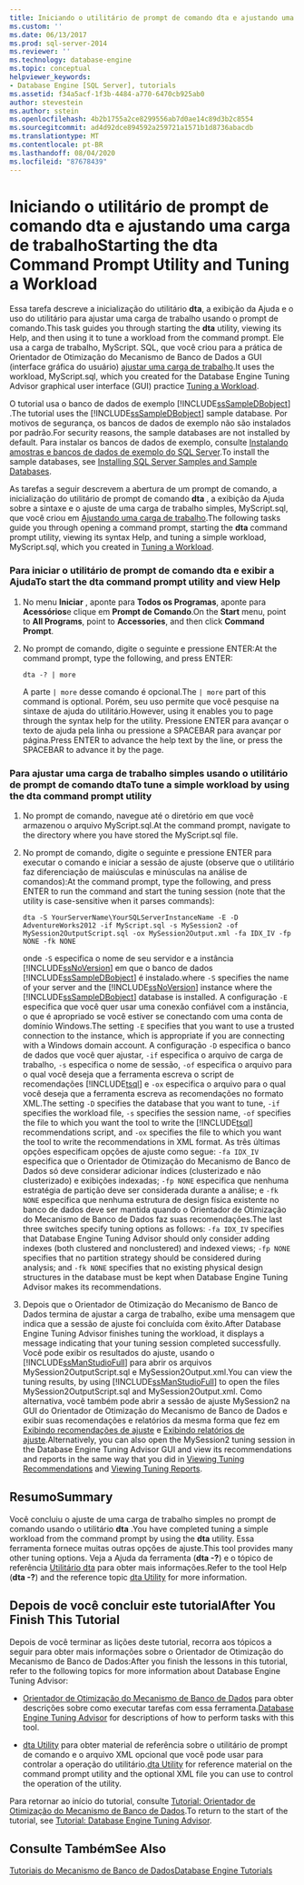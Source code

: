 ```yaml
---
title: Iniciando o utilitário de prompt de comando dta e ajustando uma carga de trabalho | Microsoft Docs
ms.custom: ''
ms.date: 06/13/2017
ms.prod: sql-server-2014
ms.reviewer: ''
ms.technology: database-engine
ms.topic: conceptual
helpviewer_keywords:
- Database Engine [SQL Server], tutorials
ms.assetid: f34a5acf-1f3b-4484-a770-6470cb925ab0
author: stevestein
ms.author: sstein
ms.openlocfilehash: 4b2b1755a2ce8299556ab7d0ae14c89d3b2c8554
ms.sourcegitcommit: ad4d92dce894592a259721a1571b1d8736abacdb
ms.translationtype: MT
ms.contentlocale: pt-BR
ms.lasthandoff: 08/04/2020
ms.locfileid: "87678439"
---
```

# <a name="starting-the-dta-command-prompt-utility-and-tuning-a-workload"></a><span data-ttu-id="5901c-102">Iniciando o utilitário de prompt de comando dta e ajustando uma carga de trabalho</span><span class="sxs-lookup"><span data-stu-id="5901c-102">Starting the dta Command Prompt Utility and Tuning a Workload</span></span>
  <span data-ttu-id="5901c-103"> Essa tarefa descreve a inicialização do utilitário **dta**, a exibição da Ajuda e o uso do utilitário para ajustar uma carga de trabalho usando o prompt de comando.</span><span class="sxs-lookup"><span data-stu-id="5901c-103">This task guides you through starting the **dta** utility, viewing its Help, and then using it to tune a workload from the command prompt.</span></span> <span data-ttu-id="5901c-104">Ele usa a carga de trabalho, MyScript. SQL, que você criou para a prática de Orientador de Otimização do Mecanismo de Banco de Dados a GUI (interface gráfica do usuário) [ajustar uma carga de trabalho](lesson-1-1-tuning-a-workload.md).</span><span class="sxs-lookup"><span data-stu-id="5901c-104">It uses the workload, MyScript.sql, which you created for the Database Engine Tuning Advisor graphical user interface (GUI) practice [Tuning a Workload](lesson-1-1-tuning-a-workload.md).</span></span>  
  
 <span data-ttu-id="5901c-105">O tutorial usa o banco de dados de exemplo [!INCLUDE[ssSampleDBobject](../../includes/sssampledbobject-md.md)] .</span><span class="sxs-lookup"><span data-stu-id="5901c-105">The tutorial uses the [!INCLUDE[ssSampleDBobject](../../includes/sssampledbobject-md.md)] sample database.</span></span> <span data-ttu-id="5901c-106">Por motivos de segurança, os bancos de dados de exemplo não são instalados por padrão.</span><span class="sxs-lookup"><span data-stu-id="5901c-106">For security reasons, the sample databases are not installed by default.</span></span> <span data-ttu-id="5901c-107">Para instalar os bancos de dados de exemplo, consulte [Instalando amostras e bancos de dados de exemplo do SQL Server](http://sqlserversamples.codeplex.com).</span><span class="sxs-lookup"><span data-stu-id="5901c-107">To install the sample databases, see [Installing SQL Server Samples and Sample Databases](http://sqlserversamples.codeplex.com).</span></span>  
  
 <span data-ttu-id="5901c-108">As tarefas a seguir descrevem a abertura de um prompt de comando, a inicialização do utilitário de prompt de comando **dta** , a exibição da Ajuda sobre a sintaxe e o ajuste de uma carga de trabalho simples, MyScript.sql, que você criou em [Ajustando uma carga de trabalho](lesson-1-1-tuning-a-workload.md).</span><span class="sxs-lookup"><span data-stu-id="5901c-108">The following tasks guide you through opening a command prompt, starting the **dta** command prompt utility, viewing its syntax Help, and tuning a simple workload, MyScript.sql, which you created in [Tuning a Workload](lesson-1-1-tuning-a-workload.md).</span></span>  
  
### <a name="to-start-the-dta-command-prompt-utility-and-view-help"></a><span data-ttu-id="5901c-109">Para iniciar o utilitário de prompt de comando dta e exibir a Ajuda</span><span class="sxs-lookup"><span data-stu-id="5901c-109">To start the dta command prompt utility and view Help</span></span>  
  
1.  <span data-ttu-id="5901c-110">No menu **Iniciar** , aponte para **Todos os Programas**, aponte para **Acessórios**e clique em **Prompt de Comando**.</span><span class="sxs-lookup"><span data-stu-id="5901c-110">On the **Start** menu, point to **All Programs**, point to **Accessories**, and then click **Command Prompt**.</span></span>  
  
2.  <span data-ttu-id="5901c-111">No prompt de comando, digite o seguinte e pressione ENTER:</span><span class="sxs-lookup"><span data-stu-id="5901c-111">At the command prompt, type the following, and press ENTER:</span></span>  
  
    ```  
    dta -? | more  
    ```  
  
     <span data-ttu-id="5901c-112">A parte `| more` desse comando é opcional.</span><span class="sxs-lookup"><span data-stu-id="5901c-112">The `| more` part of this command is optional.</span></span> <span data-ttu-id="5901c-113">Porém, seu uso permite que você pesquise na sintaxe de ajuda do utilitário.</span><span class="sxs-lookup"><span data-stu-id="5901c-113">However, using it enables you to page through the syntax help for the utility.</span></span> <span data-ttu-id="5901c-114">Pressione ENTER para avançar o texto de ajuda pela linha ou pressione a SPACEBAR para avançar por página.</span><span class="sxs-lookup"><span data-stu-id="5901c-114">Press ENTER to advance the help text by the line, or press the SPACEBAR to advance it by the page.</span></span>  
  
### <a name="to-tune-a-simple-workload-by-using-the-dta-command-prompt-utility"></a><span data-ttu-id="5901c-115">Para ajustar uma carga de trabalho simples usando o utilitário de prompt de comando dta</span><span class="sxs-lookup"><span data-stu-id="5901c-115">To tune a simple workload by using the dta command prompt utility</span></span>  
  
1.  <span data-ttu-id="5901c-116">No prompt de comando, navegue até o diretório em que você armazenou o arquivo MyScript.sql.</span><span class="sxs-lookup"><span data-stu-id="5901c-116">At the command prompt, navigate to the directory where you have stored the MyScript.sql file.</span></span>  
  
2.  <span data-ttu-id="5901c-117">No prompt de comando, digite o seguinte e pressione ENTER para executar o comando e iniciar a sessão de ajuste (observe que o utilitário faz diferenciação de maiúsculas e minúsculas na análise de comandos):</span><span class="sxs-lookup"><span data-stu-id="5901c-117">At the command prompt, type the following, and press ENTER to run the command and start the tuning session (note that the utility is case-sensitive when it parses commands):</span></span>  
  
    ```  
    dta -S YourServerName\YourSQLServerInstanceName -E -D AdventureWorks2012 -if MyScript.sql -s MySession2 -of MySession2OutputScript.sql -ox MySession2Output.xml -fa IDX_IV -fp NONE -fk NONE  
    ```  
  
     <span data-ttu-id="5901c-118">onde `-S` especifica o nome de seu servidor e a instância [!INCLUDE[ssNoVersion](../../includes/ssnoversion-md.md)] em que o banco de dados [!INCLUDE[ssSampleDBobject](../../includes/sssampledbobject-md.md)] é instalado.</span><span class="sxs-lookup"><span data-stu-id="5901c-118">where `-S` specifies the name of your server and the [!INCLUDE[ssNoVersion](../../includes/ssnoversion-md.md)] instance where the [!INCLUDE[ssSampleDBobject](../../includes/sssampledbobject-md.md)] database is installed.</span></span> <span data-ttu-id="5901c-119">A configuração `-E` especifica que você quer usar uma conexão confiável com a instância, o que é apropriado se você estiver se conectando com uma conta de domínio Windows.</span><span class="sxs-lookup"><span data-stu-id="5901c-119">The setting `-E` specifies that you want to use a trusted connection to the instance, which is appropriate if you are connecting with a Windows domain account.</span></span> <span data-ttu-id="5901c-120">A configuração `-D` especifica o banco de dados que você quer ajustar, `-if` especifica o arquivo de carga de trabalho, `-s` especifica o nome de sessão, `-of` especifica o arquivo para o qual você deseja que a ferramenta escreva o script de recomendações [!INCLUDE[tsql](../../includes/tsql-md.md)] e `-ox` especifica o arquivo para o qual você deseja que a ferramenta escreva as recomendações no formato XML.</span><span class="sxs-lookup"><span data-stu-id="5901c-120">The setting `-D` specifies the database that you want to tune, `-if` specifies the workload file, `-s` specifies the session name, `-of` specifies the file to which you want the tool to write the [!INCLUDE[tsql](../../includes/tsql-md.md)] recommendations script, and `-ox` specifies the file to which you want the tool to write the recommendations in XML format.</span></span> <span data-ttu-id="5901c-121">As três últimas opções especificam opções de ajuste como segue: `-fa IDX_IV` especifica que o Orientador de Otimização do Mecanismo de Banco de Dados só deve considerar adicionar índices (clusterizado e não clusterizado) e exibições indexadas; `-fp NONE` especifica que nenhuma estratégia de partição deve ser considerada durante a análise; e `-fk NONE` especifica que nenhuma estrutura de design física existente no banco de dados deve ser mantida quando o Orientador de Otimização do Mecanismo de Banco de Dados faz suas recomendações.</span><span class="sxs-lookup"><span data-stu-id="5901c-121">The last three switches specify tuning options as follows: `-fa IDX_IV` specifies that Database Engine Tuning Advisor should only consider adding indexes (both clustered and nonclustered) and indexed views; `-fp NONE` specifies that no partition strategy should be considered during analysis; and `-fk NONE` specifies that no existing physical design structures in the database must be kept when Database Engine Tuning Advisor makes its recommendations.</span></span>  
  
3.  <span data-ttu-id="5901c-122">Depois que o Orientador de Otimização do Mecanismo de Banco de Dados termina de ajustar a carga de trabalho, exibe uma mensagem que indica que a sessão de ajuste foi concluída com êxito.</span><span class="sxs-lookup"><span data-stu-id="5901c-122">After Database Engine Tuning Advisor finishes tuning the workload, it displays a message indicating that your tuning session completed successfully.</span></span> <span data-ttu-id="5901c-123">Você pode exibir os resultados do ajuste, usando o [!INCLUDE[ssManStudioFull](../../includes/ssmanstudiofull-md.md)] para abrir os arquivos MySession2OutputScript.sql e MySession2Output.xml.</span><span class="sxs-lookup"><span data-stu-id="5901c-123">You can view the tuning results, by using [!INCLUDE[ssManStudioFull](../../includes/ssmanstudiofull-md.md)] to open the files MySession2OutputScript.sql and MySession2Output.xml.</span></span> <span data-ttu-id="5901c-124">Como alternativa, você também pode abrir a sessão de ajuste MySession2 na GUI do Orientador de Otimização do Mecanismo de Banco de Dados e exibir suas recomendações e relatórios da mesma forma que fez em [Exibindo recomendações de ajuste](lesson-1-2-viewing-tuning-recommendations.md) e [Exibindo relatórios de ajuste](lesson-1-3-viewing-tuning-reports.md).</span><span class="sxs-lookup"><span data-stu-id="5901c-124">Alternatively, you can also open the MySession2 tuning session in the Database Engine Tuning Advisor GUI and view its recommendations and reports in the same way that you did in [Viewing Tuning Recommendations](lesson-1-2-viewing-tuning-recommendations.md) and [Viewing Tuning Reports](lesson-1-3-viewing-tuning-reports.md).</span></span>  
  
## <a name="summary"></a><span data-ttu-id="5901c-125">Resumo</span><span class="sxs-lookup"><span data-stu-id="5901c-125">Summary</span></span>  
 <span data-ttu-id="5901c-126">Você concluiu o ajuste de uma carga de trabalho simples no prompt de comando usando o utilitário **dta** .</span><span class="sxs-lookup"><span data-stu-id="5901c-126">You have completed tuning a simple workload from the command prompt by using the **dta** utility.</span></span> <span data-ttu-id="5901c-127">Essa ferramenta fornece muitas outras opções de ajuste.</span><span class="sxs-lookup"><span data-stu-id="5901c-127">This tool provides many other tuning options.</span></span> <span data-ttu-id="5901c-128">Veja a Ajuda da ferramenta (**dta -?**) e o tópico de referência [Utilitário dta](dta-utility.md) para obter mais informações.</span><span class="sxs-lookup"><span data-stu-id="5901c-128">Refer to the tool Help (**dta -?**) and the reference topic [dta Utility](dta-utility.md) for more information.</span></span>  
  
## <a name="after-you-finish-this-tutorial"></a><span data-ttu-id="5901c-129">Depois de você concluir este tutorial</span><span class="sxs-lookup"><span data-stu-id="5901c-129">After You Finish This Tutorial</span></span>  
 <span data-ttu-id="5901c-130">Depois de você terminar as lições deste tutorial, recorra aos tópicos a seguir para obter mais informações sobre o Orientador de Otimização do Mecanismo de Banco de Dados:</span><span class="sxs-lookup"><span data-stu-id="5901c-130">After you finish the lessons in this tutorial, refer to the following topics for more information about Database Engine Tuning Advisor:</span></span>  
  
-   <span data-ttu-id="5901c-131">[Orientador de Otimização do Mecanismo de Banco de Dados](../../relational-databases/performance/database-engine-tuning-advisor.md) para obter descrições sobre como executar tarefas com essa ferramenta.</span><span class="sxs-lookup"><span data-stu-id="5901c-131">[Database Engine Tuning Advisor](../../relational-databases/performance/database-engine-tuning-advisor.md) for descriptions of how to perform tasks with this tool.</span></span>  
  
-   <span data-ttu-id="5901c-132">[dta Utility](dta-utility.md) para obter material de referência sobre o utilitário de prompt de comando e o arquivo XML opcional que você pode usar para controlar a operação do utilitário.</span><span class="sxs-lookup"><span data-stu-id="5901c-132">[dta Utility](dta-utility.md) for reference material on the command prompt utility and the optional XML file you can use to control the operation of the utility.</span></span>  
  
 <span data-ttu-id="5901c-133">Para retornar ao início do tutorial, consulte [Tutorial: Orientador de Otimização do Mecanismo de Banco de Dados](tutorial-database-engine-tuning-advisor.md).</span><span class="sxs-lookup"><span data-stu-id="5901c-133">To return to the start of the tutorial, see [Tutorial: Database Engine Tuning Advisor](tutorial-database-engine-tuning-advisor.md).</span></span>  
  
## <a name="see-also"></a><span data-ttu-id="5901c-134">Consulte Também</span><span class="sxs-lookup"><span data-stu-id="5901c-134">See Also</span></span>  
 [<span data-ttu-id="5901c-135">Tutoriais do Mecanismo de Banco de Dados</span><span class="sxs-lookup"><span data-stu-id="5901c-135">Database Engine Tutorials</span></span>](../../relational-databases/database-engine-tutorials.md)  
  
  
